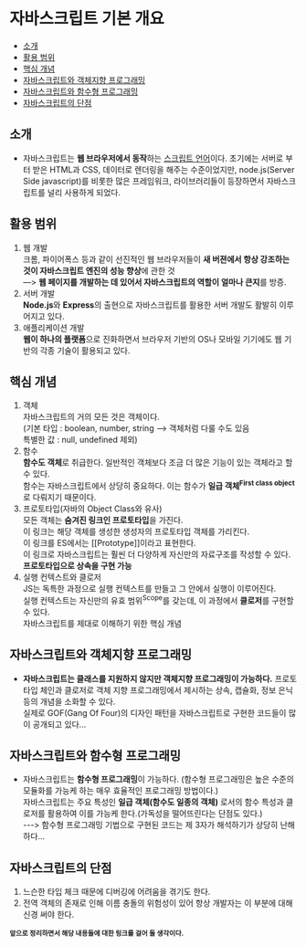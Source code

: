 # 자바스크립트 기본 개요

* [소개](##소개)
* [활용 범위](##활용-범위)
* [핵심 개념](##핵심-개념)
* [자바스크립트와 객체지향  프로그래밍](##자바스크립트와-객체지향-프로그래밍)
* [자바스크립트와 함수형 프로그래밍](##자바스크립트와-함수형-프로그래밍)
* [자바스크립트의 단점](##자바스크립트의-단점)

## 소개

- 자바스크립트는 **웹 브라우저에서 동작**하는 [스크립트 언어](https://ko.wikipedia.org/wiki/%EC%8A%A4%ED%81%AC%EB%A6%BD%ED%8A%B8_%EC%96%B8%EC%96%B4)이다. 초기에는 서버로 부터 받은 HTML과 CSS, 데이터로 렌더링을 해주는 수준이었지만, node.js(Server Side javascript)를 비롯한 많은 프레임워크, 라이브러리들이 등장하면서 자바스크립트를 널리 사용하게 되었다.

## 활용 범위

1. 웹 개발  
   크롬, 파이어폭스 등과 같이 선진적인 웹 브라우저들이 **새 버젼에서 항상 강조하는 것이 자바스크립트 엔진의 성능 향상**에 관한 것  
   —> **웹 페이지를 개발하는 데 있어서 자바스크립트의 역할이 얼마나 큰지**를 방증.  
2. 서버 개발  
   **Node.js**와 **Express**의 출현으로 자바스크립트를 활용한 서버 개발도 활발히 이루어지고 있다.  
3. 애플리케이션 개발  
   **웹이 하나의 플랫폼**으로 진화하면서 브라우저 기반의 OS나 모바일 기기에도 웹 기반의 각종 기술이 활용되고 있다.  

## 핵심 개념

1. 객체  
   자바스크립트의 거의 모든 것은 객체이다.  
   (기본 타입 : boolean, number, string —> 객체처럼 다룰 수도 있음  
   특별한 값 : null, undefined 제외)  
2. 함수  
   **함수도 객체**로 취급한다. 일반적인 객체보다 조금 더 많은 기능이 있는 객체라고 할 수 있다.  
   함수는 자바스크립트에서 상당히 중요하다. 이는 함수가 **일급 객체<sup>First class object</sup>** 로 다뤄지기 때문이다.  
3. 프로토타입(자바의 Object Class와 유사)  
   모든 객체는 **숨겨진 링크인 프로토타입**을 가진다.  
   이 링크는 해당 객체를 생성한 생성자의 프로토타입 객체를 가리킨다.   
   이 링크를 ES에서는 [[Prototype]]이라고 표현한다.  
   이 링크로 자바스크립트는 훨씬 더 다양하게 자신만의 자료구조를 작성할 수 있다.  
   **프로토타입으로 상속을 구현 가능**  
4. 실행 컨텍스트와 클로저  
   JS는 독특한 과정으로 실행 컨텍스트를 만들고 그 안에서 실행이 이루어진다.  
   실행 컨텍스트는 자신만의 유효 범위<sup>Scope</sup>를 갖는데, 이 과정에서 **클로저**를 구현할 수 있다.  
   자바스크립트를 제대로 이해하기 위한 핵심 개념  

## 자바스크립트와 객체지향 프로그래밍

- **자바스크립트는 클래스를 지원하지 않지만 객체지향 프로그래밍이 가능하다.** 프로토타입 체인과 클로저로 객체 지향 프로그래밍에서 제시하는 상속, 캡슐화, 정보 은닉 등의 개념을 소화할 수 있다.  
실제로 GOF(Gang Of Four)의 디자인 패턴을 자바스크립트로 구현한 코드들이 많이 공개되고 있다…  

## 자바스크립트와 함수형 프로그래밍

- 자바스크립트는 **함수형 프로그래밍**이 가능하다. (함수형 프로그래밍은 높은 수준의 모듈화를 가능케 하는 매우 효율적인 프로그래밍 방법이다.)  
  자바스크립트는 주요 특성인 **일급 객체(함수도 일종의 객체)** 로서의 함수 특성과 클로저를 활용하여 이를 가능케 한다.(가독성을 떨어뜨린다는 단점도 있다.)  
---> 함수형 프로그래밍 기법으로 구현된 코드는 제 3자가 해석하기가 상당히 난해하다...


## 자바스크립트의 단점

1. 느슨한 타입 체크 때문에 디버깅에 어려움을 겪기도 한다.
2. 전역 객체의 존재로 인해 이름 충돌의 위험성이 있어 항상 개발자는 이 부분에 대해 신경 써야 한다.









**<sub>앞으로 정리하면서 해당 내용들에 대한 링크를 걸어 둘 생각이다.</sub>**

